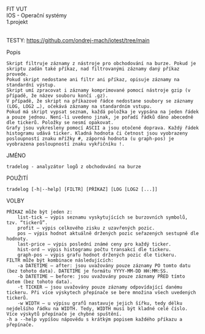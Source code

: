 
FIT VUT <br />
IOS - Operační systémy <br />
1.projekt <br /><br />


TESTY:
    https://github.com/ondrej-mach/iotest/tree/main



Popis

    Skript filtruje záznamy z nástroje pro obchodování na burze. Pokud je skriptu zadán také příkaz, nad filtrovanými záznamy daný příkaz provede.
    Pokud skript nedostane ani filtr ani příkaz, opisuje záznamy na standardní výstup.
    Skript umí zpracovat i záznamy komprimované pomocí nástroje gzip (v případě, že název souboru končí .gz).
    V případě, že skript na příkazové řádce nedostane soubory se záznamy (LOG, LOG2 …), očekává záznamy na standardním vstupu.
    Pokud má skript vypsat seznam, každá položka je vypsána na jeden řádek a pouze jednou. Není-li uvedeno jinak, je pořadí řádků dáno abecedně dle tickerů. Položky se nesmí opakovat.
    Grafy jsou vykresleny pomocí ASCII a jsou otočené doprava. Každý řádek histogramu udává ticker. Kladná hodnota či četnost jsou vyobrazeny posloupností znaku mřížky #, záporná hodnota (u graph-pos) je vyobrazena posloupností znaku vykřičníku !.


JMÉNO

    tradelog - analyzátor logů z obchodování na burze

POUŽITÍ

    tradelog [-h|--help] [FILTR] [PŘÍKAZ] [LOG [LOG2 [...]]

VOLBY

    PŘÍKAZ může být jeden z:
        list-tick – výpis seznamu vyskytujících se burzovních symbolů, tzv. “tickerů”.
        profit – výpis celkového zisku z uzavřených pozic.
        pos – výpis hodnot aktuálně držených pozic seřazených sestupně dle hodnoty.
        last-price – výpis poslední známé ceny pro každý ticker.
        hist-ord – výpis histogramu počtu transakcí dle tickeru.
        graph-pos – výpis grafu hodnot držených pozic dle tickeru.
    FILTR může být kombinace následujících:
        -a DATETIME – after: jsou uvažovány pouze záznamy PO tomto datu (bez tohoto data). DATETIME je formátu YYYY-MM-DD HH:MM:SS.
        -b DATETIME – before: jsou uvažovány pouze záznamy PŘED tímto datem (bez tohoto data).
        -t TICKER – jsou uvažovány pouze záznamy odpovídající danému tickeru. Při více výskytech přepínače se bere množina všech uvedených tickerů.
        -w WIDTH – u výpisu grafů nastavuje jejich šířku, tedy délku nejdelšího řádku na WIDTH. Tedy, WIDTH musí být kladné celé číslo. Více výskytů přepínače je chybné spuštění.
    -h a --help vypíšou nápovědu s krátkým popisem každého příkazu a přepínače.
